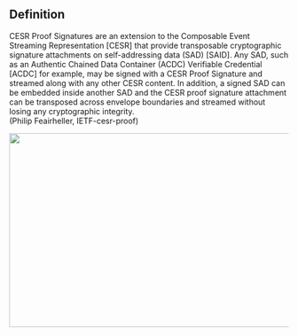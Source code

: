 ## Definition
CESR Proof Signatures are an extension to the Composable Event Streaming Representation [CESR] that provide transposable cryptographic signature attachments on self-addressing data (SAD) [SAID]. Any SAD, such as an Authentic Chained Data Container (ACDC) Verifiable Credential [ACDC] for example, may be signed with a CESR Proof Signature and streamed along with any other CESR content. In addition, a signed SAD can be embedded inside another SAD and the CESR proof signature attachment can be transposed across envelope boundaries and streamed without losing any cryptographic integrity.   
(Philip Feairheller, IETF-cesr-proof)

<img src="https://hackmd.io/_uploads/ByxcPBQT5.png" width="600" height="350"/>